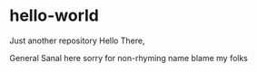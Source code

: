 # hello-world
Just another repository
Hello There,

General Sanal here sorry for non-rhyming name blame my folks
